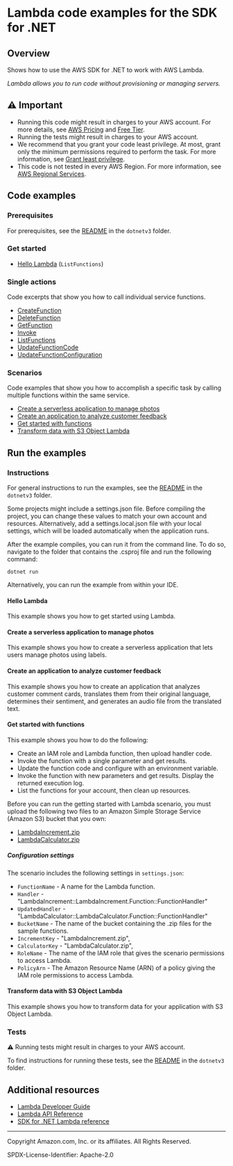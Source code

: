 # Lambda code examples for the SDK for .NET

## Overview

Shows how to use the AWS SDK for .NET to work with AWS Lambda.

<!--custom.overview.start-->
<!--custom.overview.end-->

_Lambda allows you to run code without provisioning or managing servers._

## ⚠ Important

* Running this code might result in charges to your AWS account. For more details, see [AWS Pricing](https://aws.amazon.com/pricing/) and [Free Tier](https://aws.amazon.com/free/).
* Running the tests might result in charges to your AWS account.
* We recommend that you grant your code least privilege. At most, grant only the minimum permissions required to perform the task. For more information, see [Grant least privilege](https://docs.aws.amazon.com/IAM/latest/UserGuide/best-practices.html#grant-least-privilege).
* This code is not tested in every AWS Region. For more information, see [AWS Regional Services](https://aws.amazon.com/about-aws/global-infrastructure/regional-product-services).

<!--custom.important.start-->
<!--custom.important.end-->

## Code examples

### Prerequisites

For prerequisites, see the [README](../README.md#Prerequisites) in the `dotnetv3` folder.


<!--custom.prerequisites.start-->
<!--custom.prerequisites.end-->

### Get started

- [Hello Lambda](Actions/HelloLambda.cs#L4) (`ListFunctions`)


### Single actions

Code excerpts that show you how to call individual service functions.

- [CreateFunction](Actions/LambdaWrapper.cs#L26)
- [DeleteFunction](Actions/LambdaWrapper.cs#L72)
- [GetFunction](Actions/LambdaWrapper.cs#L96)
- [Invoke](Actions/LambdaWrapper.cs#L116)
- [ListFunctions](Actions/LambdaWrapper.cs#L143)
- [UpdateFunctionCode](Actions/LambdaWrapper.cs#L164)
- [UpdateFunctionConfiguration](Actions/LambdaWrapper.cs#L192)

### Scenarios

Code examples that show you how to accomplish a specific task by calling multiple
functions within the same service.

- [Create a serverless application to manage photos](../cross-service/PhotoAssetManager)
- [Create an application to analyze customer feedback](../cross-service/FeedbackSentimentAnalyzer)
- [Get started with functions](Actions/LambdaWrapper.cs)
- [Transform data with S3 Object Lambda](../cross-service/S3ObjectLambdaFunction)


<!--custom.examples.start-->
<!--custom.examples.end-->

## Run the examples

### Instructions

For general instructions to run the examples, see the
[README](../README.md#building-and-running-the-code-examples) in the `dotnetv3` folder.

Some projects might include a settings.json file. Before compiling the project,
you can change these values to match your own account and resources. Alternatively,
add a settings.local.json file with your local settings, which will be loaded automatically
when the application runs.

After the example compiles, you can run it from the command line. To do so, navigate to
the folder that contains the .csproj file and run the following command:

```
dotnet run
```

Alternatively, you can run the example from within your IDE.


<!--custom.instructions.start-->
<!--custom.instructions.end-->

#### Hello Lambda

This example shows you how to get started using Lambda.



#### Create a serverless application to manage photos

This example shows you how to create a serverless application that lets users manage photos using labels.


<!--custom.scenario_prereqs.cross_PAM.start-->
<!--custom.scenario_prereqs.cross_PAM.end-->


<!--custom.scenarios.cross_PAM.start-->
<!--custom.scenarios.cross_PAM.end-->

#### Create an application to analyze customer feedback

This example shows you how to create an application that analyzes customer comment cards, translates them from their original language, determines their sentiment, and generates an audio file from the translated text.


<!--custom.scenario_prereqs.cross_FSA.start-->
<!--custom.scenario_prereqs.cross_FSA.end-->


<!--custom.scenarios.cross_FSA.start-->
<!--custom.scenarios.cross_FSA.end-->

#### Get started with functions

This example shows you how to do the following:

- Create an IAM role and Lambda function, then upload handler code.
- Invoke the function with a single parameter and get results.
- Update the function code and configure with an environment variable.
- Invoke the function with new parameters and get results. Display the returned execution log.
- List the functions for your account, then clean up resources.

<!--custom.scenario_prereqs.lambda_Scenario_GettingStartedFunctions.start-->
<!--custom.scenario_prereqs.lambda_Scenario_GettingStartedFunctions.end-->


<!--custom.scenarios.lambda_Scenario_GettingStartedFunctions.start-->
Before you can run the getting started with Lambda scenario, you must upload
the following two files to an Amazon Simple Storage Service (Amazon S3) bucket that you
own:

 * [LambdaIncrement.zip](LambdaIncrement.zip)
 * [LambdaCalculator.zip](LambdaCalculator.zip)
 
##### Configuration settings

The scenario includes the following settings in `settings.json`:

 * `FunctionName` - A name for the Lambda function.
 * `Handler` - "LambdaIncrement::LambdaIncrement.Function::FunctionHandler"
 * `UpdatedHandler` - "LambdaCalculator::LambdaCalculator.Function::FunctionHandler"
 * `BucketName` - The name of the bucket containing the .zip files for the sample functions.
 * `IncrementKey` - "LambdaIncrement.zip",
 * `CalculatorKey` - "LambdaCalculator.zip",
 * `RoleName` - The name of the IAM role that gives the scenario permissions to access Lambda.
 * `PolicyArn` - The Amazon Resource Name (ARN) of a policy giving the IAM role permissions to access Lambda.
<!--custom.scenarios.lambda_Scenario_GettingStartedFunctions.end-->

#### Transform data with S3 Object Lambda

This example shows you how to transform data for your application with S3 Object Lambda.


<!--custom.scenario_prereqs.cross_ServerlessS3DataTransformation.start-->
<!--custom.scenario_prereqs.cross_ServerlessS3DataTransformation.end-->


<!--custom.scenarios.cross_ServerlessS3DataTransformation.start-->
<!--custom.scenarios.cross_ServerlessS3DataTransformation.end-->

### Tests

⚠ Running tests might result in charges to your AWS account.


To find instructions for running these tests, see the [README](../README.md#Tests)
in the `dotnetv3` folder.



<!--custom.tests.start-->
<!--custom.tests.end-->

## Additional resources

- [Lambda Developer Guide](https://docs.aws.amazon.com/lambda/latest/dg/welcome.html)
- [Lambda API Reference](https://docs.aws.amazon.com/lambda/latest/dg/API_Reference.html)
- [SDK for .NET Lambda reference](https://docs.aws.amazon.com/sdkfornet/v3/apidocs/items/Lambda/NLambda.html)

<!--custom.resources.start-->
<!--custom.resources.end-->

---

Copyright Amazon.com, Inc. or its affiliates. All Rights Reserved.

SPDX-License-Identifier: Apache-2.0